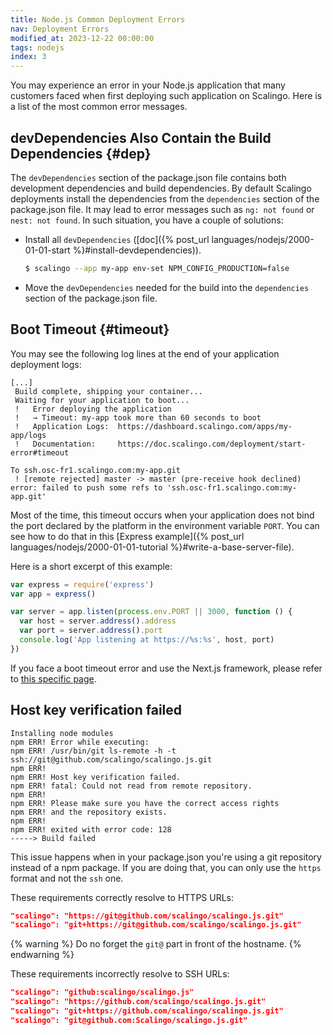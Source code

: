 ```yaml
---
title: Node.js Common Deployment Errors
nav: Deployment Errors
modified_at: 2023-12-22 00:00:00
tags: nodejs
index: 3
---
```


You may experience an error in your Node.js application that many customers
faced when first deploying such application on Scalingo. Here is a list of the
most common error messages.

## devDependencies Also Contain the Build Dependencies {#dep}

The `devDependencies` section of the package.json file contains both development
dependencies and build dependencies. By default Scalingo deployments install the
dependencies from the `dependencies` section of the package.json file. It may
lead to error messages such as `ng: not found` or `nest: not found`. In such
situation, you have a couple of solutions:

- Install all `devDependencies` ([doc]({% post_url
    languages/nodejs/2000-01-01-start %}#install-devdependencies)).

  ```bash
  $ scalingo --app my-app env-set NPM_CONFIG_PRODUCTION=false
  ```
- Move the `devDependencies` needed for the build into the `dependencies`
    section of the package.json file.

## Boot Timeout {#timeout}

You may see the following log lines at the end of your application deployment
logs:

```text
[...]
 Build complete, shipping your container...
 Waiting for your application to boot...
 !   Error deploying the application
 !   → Timeout: my-app took more than 60 seconds to boot
 !   Application Logs:  https://dashboard.scalingo.com/apps/my-app/logs
 !   Documentation:     https://doc.scalingo.com/deployment/start-error#timeout

To ssh.osc-fr1.scalingo.com:my-app.git
 ! [remote rejected] master -> master (pre-receive hook declined)
error: failed to push some refs to 'ssh.osc-fr1.scalingo.com:my-app.git'
```

Most of the time, this timeout occurs when your application does not bind the
port declared by the platform in the environment variable `PORT`. You can see
how to do that in this [Express example]({% post_url
languages/nodejs/2000-01-01-tutorial %}#write-a-base-server-file).

Here is a short excerpt of this example:

```js
var express = require('express')
var app = express()

var server = app.listen(process.env.PORT || 3000, function () {
  var host = server.address().address
  var port = server.address().port
  console.log('App listening at https://%s:%s', host, port)
})
```

If you face a boot timeout error and use the Next.js framework, please refer to [this specific page](https://doc.scalingo.com/languages/nodejs/start#nextjs).


## Host key verification failed

```
Installing node modules
npm ERR! Error while executing:
npm ERR! /usr/bin/git ls-remote -h -t ssh://git@github.com/scalingo/scalingo.js.git
npm ERR!
npm ERR! Host key verification failed.
npm ERR! fatal: Could not read from remote repository.
npm ERR!
npm ERR! Please make sure you have the correct access rights
npm ERR! and the repository exists.
npm ERR!
npm ERR! exited with error code: 128
-----> Build failed
```

This issue happens when in your package.json you're using a git repository instead of a npm package. If you are doing that, you can only use the `https` format and not the `ssh` one.

These requirements correctly resolve to HTTPS URLs:

```json
"scalingo": "https://git@github.com/scalingo/scalingo.js.git"
"scalingo": "git+https://git@github.com/scalingo/scalingo.js.git"
```

{% warning %}
Do no forget the `git@` part in front of the hostname.
{% endwarning %}

These requirements incorrectly resolve to SSH URLs:
```json
"scalingo": "github:scalingo/scalingo.js"
"scalingo": "https://github.com/scalingo/scalingo.js.git"
"scalingo": "git+https://github.com/scalingo/scalingo.js.git"
"scalingo": "git@github.com:Scalingo/scalingo.js.git"
```
